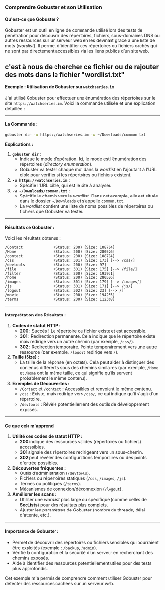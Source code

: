 ### Comprendre **Gobuster** et son Utilisation

#### Qu'est-ce que Gobuster ?

Gobuster est un outil en ligne de commande utilisé lors des tests de pénétration pour découvrir des répertoires, fichiers, sous-domaines DNS ou autres ressources sur un serveur web en les devinant grâce à une liste de mots (*wordlist*). Il permet d'identifier des répertoires ou fichiers cachés qui ne sont pas directement accessibles via les liens publics d’un site web.

c'est à nous de chercher ce fichier ou de rajouter des mots dans le fichier "wordlist.txt"
---

#### Exemple : Utilisation de Gobuster sur `watchseries.im`

J'ai utilisé Gobuster pour effectuer une énumération des répertoires sur le site `https://watchseries.im`. Voici la commande utilisée et une explication détaillée :

---

#### La Commande :

```bash : dans un terminal 
gobuster dir -u https://watchseries.im -w ~/Downloads/common.txt
```

**Explications :**

1. **`gobuster dir`** :
    - Indique le mode d’opération. Ici, le mode est l’énumération des répertoires (*directory enumeration*).
    - Gobuster va tester chaque mot dans la *wordlist* en l’ajoutant à l’URL cible pour vérifier si les répertoires ou fichiers existent.
2. **`-u https://watchseries.im`** :
    - Spécifie l'URL cible, qui est le site à analyser.
3. **`-w ~/Downloads/common.txt`** :
    - Spécifie le chemin vers la *wordlist*. Dans cet exemple, elle est située dans le dossier `~/Downloads` et s’appelle `common.txt`.
    - La *wordlist* contient une liste de noms possibles de répertoires ou fichiers que Gobuster va tester.

---

#### Résultats de Gobuster :

Voici les résultats obtenus :

```plaintext
/Contact              (Status: 200) [Size: 108714]
/Home                 (Status: 200) [Size: 280526]
/contact              (Status: 200) [Size: 108714]
/css                  (Status: 301) [Size: 173] [--> /css/]
/devtools             (Status: 200) [Size: 97]
/file                 (Status: 301) [Size: 175] [--> /file/]
/filter               (Status: 200) [Size: 193931]
/home                 (Status: 200) [Size: 280526]
/images               (Status: 301) [Size: 179] [--> /images/]
/js                   (Status: 301) [Size: 171] [--> /js/]
/logout               (Status: 302) [Size: 23] [--> /]
/movie                (Status: 200) [Size: 194255]
/terms                (Status: 200) [Size: 112368]
```

---

#### Interprétation des Résultats :

1. **Codes de statut HTTP :**
    - **200** : Succès ! Le répertoire ou fichier existe et est accessible.
    - **301** : Redirection permanente. Cela indique que le répertoire existe mais redirige vers un autre chemin (par exemple, `/css/`).
    - **302** : Redirection temporaire. Pointe temporairement vers une autre ressource (par exemple, `/logout` redirige vers `/`).
2. **Taille (Size)** :
    - La taille de la réponse (en octets). Cela peut aider à distinguer des contenus différents sous des chemins similaires (par exemple, `/Home` et `/home` ont la même taille, ce qui signifie qu'ils servent probablement le même contenu).
3. **Exemples de Découvertes :**
    - `/Contact` et `/contact` : Accessibles et renvoient le même contenu.
    - `/css` : Existe, mais redirige vers `/css/`, ce qui indique qu'il s'agit d'un répertoire.
    - `/devtools` : Révèle potentiellement des outils de développement exposés.

---

#### Ce que cela m'apprend :

1. **Utilité des codes de statut HTTP :**
    - **200** indique des ressources valides (répertoires ou fichiers) accessibles.
    - **301** signale des répertoires redirigeant vers un sous-chemin.
    - **302** peut révéler des configurations temporaires ou des points d'entrée possibles.
2. **Découvertes fréquentes :**
    - Outils d’administration (`/devtools`).
    - Fichiers ou répertoires statiques (`/css`, `/images`, `/js`).
    - Termes ou politiques (`/terms`).
    - Mécanismes de connexion/déconnexion (`/logout`).
3. **Améliorer les scans :**
    - Utiliser une *wordlist* plus large ou spécifique (comme celles de **SecLists**) pour des résultats plus complets.
    - Ajuster les paramètres de Gobuster (nombre de threads, délai d'attente, etc.).

---

#### Importance de Gobuster :

- Permet de découvrir des répertoires ou fichiers sensibles qui pourraient être exploités (exemple : `/backup`, `/admin`).
- Vérifie la configuration et la sécurité d’un serveur en recherchant des chemins exposés.
- Aide à identifier des ressources potentiellement utiles pour des tests plus approfondis.

Cet exemple m'a permis de comprendre comment utiliser Gobuster pour détecter des ressources cachées sur un serveur web.

